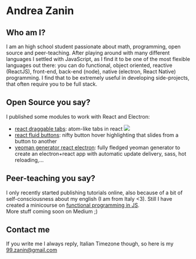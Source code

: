 # Andrea Zanin
## Who am I?
I am an high school student passionate about math, programming, open source and peer-teaching. After playing around with many different languages I settled with JavaScript, as I find it to be one of the most flexible languages out there: you can do functional, object oriented, reactive (ReactJS), front-end, back-end (node), native (electron, React Native) programming. I find that to be extremely useful in developing side-projects, that often require you to be full stack.

## Open Source you say?
I published some modules to work with React and Electron:
- [react draggable tabs](https://github.com/ZaninAndrea/react-draggable-tabs): atom-like tabs in react
![](https://github.com/ZaninAndrea/react-draggable-tabs/blob/master/screenshot.png?raw=true)
- [react fluid buttons](https://github.com/ZaninAndrea/react-fluid-buttons): nifty button hover highlighting that slides from a button to another
- [yeoman generator react electron](https://github.com/ZaninAndrea/generator-react-electron): fully fledged yeoman generator to create an electron+react app with automatic update delivery, sass, hot reloading,...

## Peer-teaching you say?
I only recently started publishing tutorials online, also because of a bit of self-consciousness about my english (I am from Italy <3). Still I have created a minicourse on [functional programming in JS](https://tech.io/playgrounds/2980/practical-introduction-to-functional-programming-with-js/pure-functions).  
More stuff coming soon on Medium ;)

## Contact me
If you write me I always reply, Italian Timezone though, so here is my [99.zanin@gmail.com](mailto://99.zanin@gmail.com)
